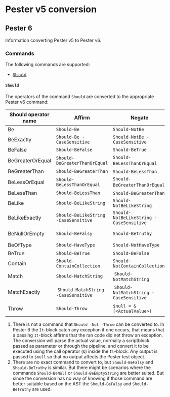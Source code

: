# Pester v5 conversion

## Pester 6

Information converting Pester v5 to Pester v6.

### Commands

The following commands are supported:

- [`Should`](#should)

#### `Should`

The operators of the command `Should` are converted to the appropriate
Pester v6 command:

Should operator name | Affirm | Negate | Notes
--- | --- | --- | ---
Be | `Should-Be` | `Should-NotBe` | -
BeExactly | `Should-Be -CaseSensitive` | `Should-NotBe -CaseSensitive` | -
BeFalse | `Should-BeFalse` | `Should-BeTrue` | -
BeGreaterOrEqual | `Should-BeGreaterThanOrEqual` | `Should-BeLessThanOrEqual` | -
BeGreaterThan | `Should-BeGreaterThan` | `Should-BeLessThan` | -
BeLessOrEqual | `Should-BeLessThanOrEqual` | `Should-BeGreaterThanOrEqual` | -
BeLessThan | `Should-BeLessThan` | `Should-BeGreaterThan` | -
BeLike | `Should-BeLikeString` | `Should-NotBeLikeString` | -
BeLikeExactly | `Should-BeLikeString -CaseSensitive` | `Should-NotBeLikeString -CaseSensitive` | -
BeNullOrEmpty | `Should-BeFalsy` | `Should-BeTruthy` | See 2)
BeOfType | `Should-HaveType` | `Should-NotHaveType` | -
BeTrue | `Should-BeTrue` | `Should-BeFalse` | -
Contain | `Should-ContainCollection` | `Should-NotContainCollection` | -
Match | `Should-MatchString` | `Should-NotMatchString` | -
MatchExactly | `Should-MatchString -CaseSensitive` | `Should-NotMatchString -CaseSensitive` | -
Throw | `Should-Throw` | `$null = & (<ActualValue>)` | See 1)

1) There is not a command that `Should -Not -Throw` can be converted to.
In Pester 6 the `It`-block catch any exception if one occurs, that means
that a passing `It`-block affirms that the ran code did not throw an exception.
The conversion will parse the actual value, normally a scriptblock passed
as parameter or through the pipeline, and convert it to be executed using
the call operator (`&`) inside the `It`-block. Any output is passed to `$null`
so that no output affects the Pester test object.
1) There are no exact command to convert to, but `Should-BeFalsy` and
`Should-BeTruthy` is similar. But there might be scenarios where the commands
`Should-BeNull` or `Should-BeEmptyString` are better suited. But since the
conversion has no way of knowing if those command are better suitable
based on the AST the `Should-BeFalsy` and `Should-BeTruthy` are used.

